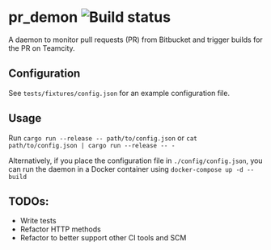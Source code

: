 # pr_demon ![Build status](https://travis-ci.org/lawliet89/pr_demon.svg)
A daemon to monitor pull requests (PR) from Bitbucket and trigger builds for the PR on Teamcity.

## Configuration
See `tests/fixtures/config.json` for an example configuration file.

## Usage
Run `cargo run --release -- path/to/config.json` or `cat path/to/config.json | cargo run --release -- -`

Alternatively, if you place the configuration file in `./config/config.json`, you can run the daemon in a Docker
container using `docker-compose up -d --build`

## TODOs:
 - Write tests
 - Refactor HTTP methods
 - Refactor to better support other CI tools and SCM

